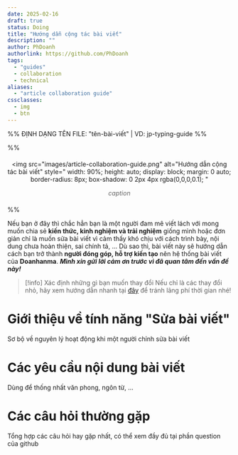 ```yaml
---
date: 2025-02-16
draft: true
status: Doing
title: "Hướng dẫn cộng tác bài viết"
description: ""
author: PhDoanh
authorlink: https://github.com/PhDoanh
tags: 
  - "guides"
  - collaboration
  - technical
aliases:
  - "article collaboration guide"
cssclasses:
  - img
  - btn
---
```

%% ĐỊNH DẠNG TÊN FILE: "tên-bài-viết" | VD: jp-typing-guide %%

%% <figure style="text-align: center; margin: 20px auto;">
  <img 
    src="images/article-collaboration-guide.png"
    alt="Hướng dẫn cộng tác bài viết" 
    style="
      width: 90%;
      height: auto;
      display: block;
      margin: 0 auto;
      border-radius: 8px;
      box-shadow: 0 2px 4px rgba(0,0,0,0.1);
    "
  >
  <figcaption style="
    font-style: italic;
    color: #666;
    margin-top: 10px;
    font-size: 1em;
    padding: 0 10px;
  ">
    <em>caption</em>
  </figcaption>
</figure> %%

Nếu bạn ở đây thì chắc hẳn bạn là một người đam mê viết lách với mong muốn chia sẻ **kiến thức, kinh nghiệm và trải nghiệm** giống mình hoặc đơn giản chỉ là muốn sửa bài viết vì cảm thấy khó chịu với cách trình bày, nội dung chưa hoàn thiện, sai chính tả, ... Dù sao thì, bài viết này sẽ hướng dẫn cách bạn trở thành **người đóng góp, hỗ trợ kiến tạo** nên hệ thống bài viết của **Doanhanma**. ***Mình xin gửi lời cảm ơn trước vì đã quan tâm đến vấn đề này!***

> [!info] Xác định những gì bạn muốn thay đổi
> Nếu chỉ là các thay đổi nhỏ, hãy xem hướng dẫn nhanh tại [đây](https://github.com/PhDoanh/doanhanma/discussions/39) để tránh lãng phí thời gian nhé!

# Giới thiệu về tính năng "Sửa bài viết"
Sơ bộ về nguyên lý hoạt động khi một người chỉnh sửa bài viết

# Các yêu cầu nội dung bài viết 
Dùng để thống nhất văn phong, ngôn từ, ...

# Các câu hỏi thường gặp
Tổng hợp các câu hỏi hay gặp nhất, có thể xem đầy đủ tại phần question của github
